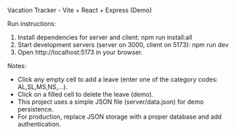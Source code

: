 Vacation Tracker - Vite + React + Express (Demo)

Run instructions:
1. Install dependencies for server and client:
   npm run install:all
2. Start development servers (server on 3000, client on 5173):
   npm run dev
3. Open http://localhost:5173 in your browser.

Notes:
- Click any empty cell to add a leave (enter one of the category codes: AL,SL,MS,NS,...).
- Click on a filled cell to delete the leave (demo).
- This project uses a simple JSON file (server/data.json) for demo persistence.
- For production, replace JSON storage with a proper database and add authentication.